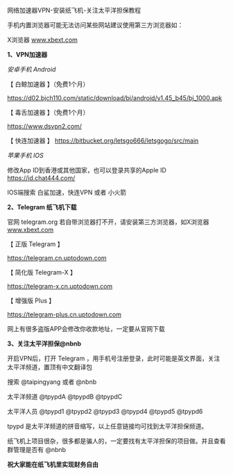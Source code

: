 网络加速器VPN-安装纸飞机-关注太平洋担保教程
 

手机内置浏览器可能无法访问某些网站建议使用第三方浏览器如：

X浏览器 www.xbext.com



**1、VPN加速器**



*安卓手机 Android*



【 白鲸加速器 】（免费1个月）

https://d02.bjch110.com/static/download/bj/android/v1.45_b45/bj_1000.apk

【 毒舌加速器 】（免费1个月）

https://www.dsvpn2.com/

【 快连加速器 】
https://bitbucket.org/letsgo666/letsgogo/src/main



*苹果手机 IOS*



修改App ID到香港或其他国家，也可以登录共享的Apple ID https://id.chat444.com/

IOS端搜索 白鲨加速，快连VPN 或者 小火箭



**2、Telegram 纸飞机下载**



  官网  telegram.org   若自带浏览器打不开，请安装第三方浏览器，如X浏览器 www.xbext.com





【 正版 Telegram 】 

https://telegram.cn.uptodown.com

【 简化版 Telegram-X 】 

https://telegram-x.cn.uptodown.com

【 增强版 Plus 】

https://telegram-plus.cn.uptodown.com

网上有很多盗版APP会修改你收款地址，一定要从官网下载



**3、关注太平洋担保@nbnb**



开启VPN后，打开 Telegram ，用手机号注册登录，此时可能是英文界面，关注太平洋频道，置顶有中文翻译包

搜索 @taipingyang 或者 @nbnb

太平洋频道 @tpypdA @tpypdB @tpypdC 

太平洋人员 @tpypd1 @tpypd2 @tpypd3 @tpypd4 @tpypd5 @tpypd6

tpypd 是太平洋频道的拼音缩写，以上任意链接均可找到太平洋担保频道。

纸飞机上项目很杂，很多都是骗人的，一定要找有太平洋担保的项目做。并且查看群管理是否有 @nbnb



**祝大家能在纸飞机里实现财务自由**
